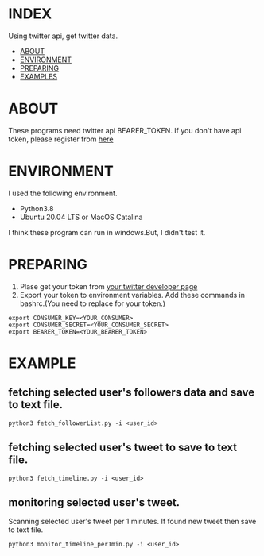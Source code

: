 # INDEX
Using twitter api, get twitter data. 

- [ABOUT](#ABOUT)
- [ENVIRONMENT](#ABOUT)
- [PREPARING](#PREPARING)
- [EXAMPLES](#EXAMPLES)

# ABOUT
These programs need twitter api BEARER_TOKEN.
If you don't have api token, please register from [here](https://developer.twitter.com/en/apps/)

# ENVIRONMENT
I used the following environment.
- Python3.8
- Ubuntu 20.04 LTS or MacOS Catalina

I think these program can run in windows.But, I didn't test it.

# PREPARING
1. Plase get your token from [your twitter developer page](https://developer.twitter.com/en/apps/)
2. Export your token to environment variables. Add these commands in bashrc.(You need to replace <TOKEN> for your token.)

```
export CONSUMER_KEY=<YOUR_CONSUMER>
export CONSUMER_SECRET=<YOUR_CONSUMER_SECRET>
export BEARER_TOKEN=<YOUR_BEARER_TOKEN>
```

# EXAMPLE
## fetching selected user's followers data and save to text file.

```shell
python3 fetch_followerList.py -i <user_id>
```

## fetching selected user's tweet to save to text file.

```shell
python3 fetch_timeline.py -i <user_id>
```

## monitoring selected user's tweet.
Scanning selected user's tweet per 1 minutes.
If found new tweet then save to text file.

```shell
python3 monitor_timeline_per1min.py -i <user_id>
```
